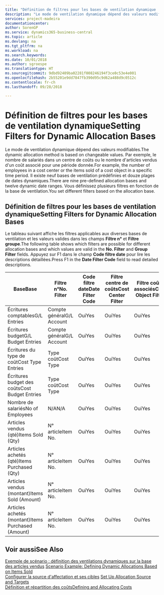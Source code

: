 ```yaml
---
title: "Définition de filtres pour les bases de ventilation dynamique | Microsoft Docs"
description: "Le mode de ventilation dynamique dépend des valeurs modifiables. Par exemple, le nombre de salariés dans un centre de coûts ou le nombre d'articles vendus d'un coût associé pour une période donnée. Il existe neuf bases de ventilation prédéfinies et douze plages de dates dynamiques. Vous définissez plusieurs filtres en fonction de la base de ventilation."
services: project-madeira
documentationcenter: 
author: SorenGP
ms.service: dynamics365-business-central
ms.topic: article
ms.devlang: na
ms.tgt_pltfrm: na
ms.workload: na
ms.search.keywords: 
ms.date: 10/01/2018
ms.author: sgroespe
ms.translationtype: HT
ms.sourcegitcommit: 9dbd92409ba02281f008246194f3ce0c53e4e001
ms.openlocfilehash: 2b55201e9dd7847fb390d95c9d62a488d9c0512c
ms.contentlocale: fr-ch
ms.lasthandoff: 09/28/2018

---
```

# <a name="setting-filters-for-dynamic-allocation-bases"></a><span data-ttu-id="7032c-106">Définition de filtres pour les bases de ventilation dynamique</span><span class="sxs-lookup"><span data-stu-id="7032c-106">Setting Filters for Dynamic Allocation Bases</span></span>
<span data-ttu-id="7032c-107">Le mode de ventilation dynamique dépend des valeurs modifiables.</span><span class="sxs-lookup"><span data-stu-id="7032c-107">The dynamic allocation method is based on changeable values.</span></span> <span data-ttu-id="7032c-108">Par exemple, le nombre de salariés dans un centre de coûts ou le nombre d'articles vendus d'un coût associé pour une période donnée.</span><span class="sxs-lookup"><span data-stu-id="7032c-108">For example, the number of employees in a cost center or the items sold of a cost object in a specific time period.</span></span> <span data-ttu-id="7032c-109">Il existe neuf bases de ventilation prédéfinies et douze plages de dates dynamiques.</span><span class="sxs-lookup"><span data-stu-id="7032c-109">There are nine pre-defined allocation bases and twelve dynamic date ranges.</span></span> <span data-ttu-id="7032c-110">Vous définissez plusieurs filtres en fonction de la base de ventilation.</span><span class="sxs-lookup"><span data-stu-id="7032c-110">You set different filters based on the allocation base.</span></span>  

## <a name="setting-filters-for-dynamic-allocation-bases"></a><span data-ttu-id="7032c-111">Définition de filtres pour les bases de ventilation dynamique</span><span class="sxs-lookup"><span data-stu-id="7032c-111">Setting Filters for Dynamic Allocation Bases</span></span>  
 <span data-ttu-id="7032c-112">Le tableau suivant affiche les filtres applicables aux diverses bases de ventilation et les valeurs valides dans les champs **Filtre n°** et **Filtre groupe**.</span><span class="sxs-lookup"><span data-stu-id="7032c-112">The following table shows which filters are possible for different allocation bases and which values are valid in the **No. Filter** and **Group Filter** fields.</span></span> <span data-ttu-id="7032c-113">Appuyez sur F1 dans le champ **Code filtre date** pour lire les descriptions détaillées.</span><span class="sxs-lookup"><span data-stu-id="7032c-113">Press F1 in the **Date Filter Code** field to read detailed descriptions.</span></span>  

|<span data-ttu-id="7032c-114">**Base**</span><span class="sxs-lookup"><span data-stu-id="7032c-114">**Base**</span></span>|<span data-ttu-id="7032c-115">**Filtre n°**</span><span class="sxs-lookup"><span data-stu-id="7032c-115">**No. Filter**</span></span>|<span data-ttu-id="7032c-116">**Code filtre date**</span><span class="sxs-lookup"><span data-stu-id="7032c-116">**Date Filter Code**</span></span>|<span data-ttu-id="7032c-117">**Filtre centre de coûts**</span><span class="sxs-lookup"><span data-stu-id="7032c-117">**Cost Center Filter**</span></span>|<span data-ttu-id="7032c-118">**Filtre coûts associés**</span><span class="sxs-lookup"><span data-stu-id="7032c-118">**Cost Object Filter**</span></span>|<span data-ttu-id="7032c-119">**Filtre groupe**</span><span class="sxs-lookup"><span data-stu-id="7032c-119">**Group Filter**</span></span>|  
|--------------|----------------------------------------|----------------------------------------------|------------------------------------------------|------------------------------------------------|------------------------------------------|  
|<span data-ttu-id="7032c-120">Écritures comptables</span><span class="sxs-lookup"><span data-stu-id="7032c-120">G/L Entries</span></span>|<span data-ttu-id="7032c-121">Compte général</span><span class="sxs-lookup"><span data-stu-id="7032c-121">G/L Account</span></span>|<span data-ttu-id="7032c-122">Oui</span><span class="sxs-lookup"><span data-stu-id="7032c-122">Yes</span></span>|<span data-ttu-id="7032c-123">Oui</span><span class="sxs-lookup"><span data-stu-id="7032c-123">Yes</span></span>|<span data-ttu-id="7032c-124">Oui</span><span class="sxs-lookup"><span data-stu-id="7032c-124">Yes</span></span>|<span data-ttu-id="7032c-125">N/A</span><span class="sxs-lookup"><span data-stu-id="7032c-125">N/A</span></span>|  
|<span data-ttu-id="7032c-126">Écritures budget</span><span class="sxs-lookup"><span data-stu-id="7032c-126">G/L Budget Entries</span></span>|<span data-ttu-id="7032c-127">Compte général</span><span class="sxs-lookup"><span data-stu-id="7032c-127">G/L Account</span></span>|<span data-ttu-id="7032c-128">Oui</span><span class="sxs-lookup"><span data-stu-id="7032c-128">Yes</span></span>|<span data-ttu-id="7032c-129">Oui</span><span class="sxs-lookup"><span data-stu-id="7032c-129">Yes</span></span>|<span data-ttu-id="7032c-130">Oui</span><span class="sxs-lookup"><span data-stu-id="7032c-130">Yes</span></span>|<span data-ttu-id="7032c-131">Nom budget comptable</span><span class="sxs-lookup"><span data-stu-id="7032c-131">G/L Budget Name</span></span>|  
|<span data-ttu-id="7032c-132">Écritures du type de coût</span><span class="sxs-lookup"><span data-stu-id="7032c-132">Cost Type Entries</span></span>|<span data-ttu-id="7032c-133">Type coût</span><span class="sxs-lookup"><span data-stu-id="7032c-133">Cost Type</span></span>|<span data-ttu-id="7032c-134">Oui</span><span class="sxs-lookup"><span data-stu-id="7032c-134">Yes</span></span>|<span data-ttu-id="7032c-135">Oui</span><span class="sxs-lookup"><span data-stu-id="7032c-135">Yes</span></span>|<span data-ttu-id="7032c-136">Oui</span><span class="sxs-lookup"><span data-stu-id="7032c-136">Yes</span></span>|<span data-ttu-id="7032c-137">N/A</span><span class="sxs-lookup"><span data-stu-id="7032c-137">N/A</span></span>|  
|<span data-ttu-id="7032c-138">Écritures budget des coûts</span><span class="sxs-lookup"><span data-stu-id="7032c-138">Cost Budget Entries</span></span>|<span data-ttu-id="7032c-139">Type coût</span><span class="sxs-lookup"><span data-stu-id="7032c-139">Cost Type</span></span>|<span data-ttu-id="7032c-140">Oui</span><span class="sxs-lookup"><span data-stu-id="7032c-140">Yes</span></span>|<span data-ttu-id="7032c-141">Oui</span><span class="sxs-lookup"><span data-stu-id="7032c-141">Yes</span></span>|<span data-ttu-id="7032c-142">Oui</span><span class="sxs-lookup"><span data-stu-id="7032c-142">Yes</span></span>|<span data-ttu-id="7032c-143">Nom du budget</span><span class="sxs-lookup"><span data-stu-id="7032c-143">Budget Name</span></span>|  
|<span data-ttu-id="7032c-144">Nombre de salariés</span><span class="sxs-lookup"><span data-stu-id="7032c-144">No of Employees</span></span>|<span data-ttu-id="7032c-145">N/A</span><span class="sxs-lookup"><span data-stu-id="7032c-145">N/A</span></span>|<span data-ttu-id="7032c-146">Oui</span><span class="sxs-lookup"><span data-stu-id="7032c-146">Yes</span></span>|<span data-ttu-id="7032c-147">Oui</span><span class="sxs-lookup"><span data-stu-id="7032c-147">Yes</span></span>|<span data-ttu-id="7032c-148">Oui</span><span class="sxs-lookup"><span data-stu-id="7032c-148">Yes</span></span>|<span data-ttu-id="7032c-149">N/A</span><span class="sxs-lookup"><span data-stu-id="7032c-149">N/A</span></span>|  
|<span data-ttu-id="7032c-150">Articles vendus (qté)</span><span class="sxs-lookup"><span data-stu-id="7032c-150">Items Sold (Qty)</span></span>|<span data-ttu-id="7032c-151">N° article</span><span class="sxs-lookup"><span data-stu-id="7032c-151">Item No.</span></span>|<span data-ttu-id="7032c-152">Oui</span><span class="sxs-lookup"><span data-stu-id="7032c-152">Yes</span></span>|<span data-ttu-id="7032c-153">Oui</span><span class="sxs-lookup"><span data-stu-id="7032c-153">Yes</span></span>|<span data-ttu-id="7032c-154">Oui</span><span class="sxs-lookup"><span data-stu-id="7032c-154">Yes</span></span>|<span data-ttu-id="7032c-155">Groupe compta. stock</span><span class="sxs-lookup"><span data-stu-id="7032c-155">Inventory Posting Group</span></span>|  
|<span data-ttu-id="7032c-156">Articles achetés (qté)</span><span class="sxs-lookup"><span data-stu-id="7032c-156">Items Purchased (Qty)</span></span>|<span data-ttu-id="7032c-157">N° article</span><span class="sxs-lookup"><span data-stu-id="7032c-157">Item No.</span></span>|<span data-ttu-id="7032c-158">Oui</span><span class="sxs-lookup"><span data-stu-id="7032c-158">Yes</span></span>|<span data-ttu-id="7032c-159">Oui</span><span class="sxs-lookup"><span data-stu-id="7032c-159">Yes</span></span>|<span data-ttu-id="7032c-160">Oui</span><span class="sxs-lookup"><span data-stu-id="7032c-160">Yes</span></span>|<span data-ttu-id="7032c-161">Groupe compta. stock</span><span class="sxs-lookup"><span data-stu-id="7032c-161">Inventory Posting Group</span></span>|  
|<span data-ttu-id="7032c-162">Articles vendus (montant)</span><span class="sxs-lookup"><span data-stu-id="7032c-162">Items Sold (Amount)</span></span>|<span data-ttu-id="7032c-163">N° article</span><span class="sxs-lookup"><span data-stu-id="7032c-163">Item No.</span></span>|<span data-ttu-id="7032c-164">Oui</span><span class="sxs-lookup"><span data-stu-id="7032c-164">Yes</span></span>|<span data-ttu-id="7032c-165">Oui</span><span class="sxs-lookup"><span data-stu-id="7032c-165">Yes</span></span>|<span data-ttu-id="7032c-166">Oui</span><span class="sxs-lookup"><span data-stu-id="7032c-166">Yes</span></span>|<span data-ttu-id="7032c-167">Groupe compta. stock</span><span class="sxs-lookup"><span data-stu-id="7032c-167">Inventory Posting Group</span></span>|  
|<span data-ttu-id="7032c-168">Articles achetés (montant)</span><span class="sxs-lookup"><span data-stu-id="7032c-168">Items Purchased (Amount)</span></span>|<span data-ttu-id="7032c-169">N° article</span><span class="sxs-lookup"><span data-stu-id="7032c-169">Item No.</span></span>|<span data-ttu-id="7032c-170">Oui</span><span class="sxs-lookup"><span data-stu-id="7032c-170">Yes</span></span>|<span data-ttu-id="7032c-171">Oui</span><span class="sxs-lookup"><span data-stu-id="7032c-171">Yes</span></span>|<span data-ttu-id="7032c-172">Oui</span><span class="sxs-lookup"><span data-stu-id="7032c-172">Yes</span></span>|<span data-ttu-id="7032c-173">Groupe compta. stock</span><span class="sxs-lookup"><span data-stu-id="7032c-173">Inventory Posting Group</span></span>|  

## <a name="see-also"></a><span data-ttu-id="7032c-174">Voir aussi</span><span class="sxs-lookup"><span data-stu-id="7032c-174">See Also</span></span>  
 <span data-ttu-id="7032c-175">[Exemple de scénario : définition des ventilations dynamiques sur la base des articles vendus](finance-scenario-example-defining-dynamic-allocations-based-on-items-sold.md) </span><span class="sxs-lookup"><span data-stu-id="7032c-175">[Scenario Example: Defining Dynamic Allocations Based on Items Sold](finance-scenario-example-defining-dynamic-allocations-based-on-items-sold.md) </span></span>  
 <span data-ttu-id="7032c-176">[Configurer la source d'affectation et ses cibles](finance-how-to-set-up-allocation-source-and-targets.md) </span><span class="sxs-lookup"><span data-stu-id="7032c-176">[Set Up Allocation Source and Targets](finance-how-to-set-up-allocation-source-and-targets.md) </span></span>  
 [<span data-ttu-id="7032c-177">Définition et répartition des coûts</span><span class="sxs-lookup"><span data-stu-id="7032c-177">Defining and Allocating Costs</span></span>](finance-define-and-allocate-costs.md)

